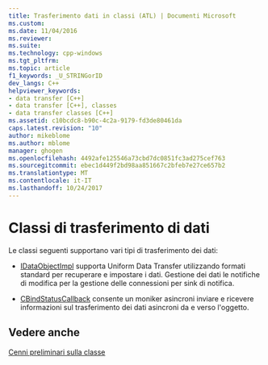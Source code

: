 ```yaml
---
title: Trasferimento dati in classi (ATL) | Documenti Microsoft
ms.custom: 
ms.date: 11/04/2016
ms.reviewer: 
ms.suite: 
ms.technology: cpp-windows
ms.tgt_pltfrm: 
ms.topic: article
f1_keywords: _U_STRINGorID
dev_langs: C++
helpviewer_keywords:
- data transfer [C++]
- data transfer [C++], classes
- data transfer classes [C++]
ms.assetid: c10bcdc8-b90c-4c2a-9179-fd3de80461da
caps.latest.revision: "10"
author: mikeblome
ms.author: mblome
manager: ghogen
ms.openlocfilehash: 4492afe125546a73cbd7dc0851fc3ad275cef763
ms.sourcegitcommit: ebec1d449f2bd98aa851667c2bfeb7e27ce657b2
ms.translationtype: MT
ms.contentlocale: it-IT
ms.lasthandoff: 10/24/2017
---
```

# <a name="data-transfer-classes"></a>Classi di trasferimento di dati
Le classi seguenti supportano vari tipi di trasferimento dei dati:  
  
-   [IDataObjectImpl](../atl/reference/idataobjectimpl-class.md) supporta Uniform Data Transfer utilizzando formati standard per recuperare e impostare i dati. Gestione dei dati le notifiche di modifica per la gestione delle connessioni per sink di notifica.  
  
-   [CBindStatusCallback](../atl/reference/cbindstatuscallback-class.md) consente un moniker asincroni inviare e ricevere informazioni sul trasferimento dei dati asincroni da e verso l'oggetto.  
  
## <a name="see-also"></a>Vedere anche  
 [Cenni preliminari sulla classe](../atl/atl-class-overview.md)

